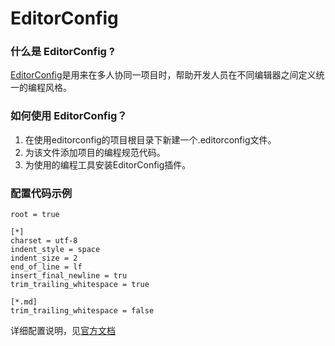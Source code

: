 # EditorConfig

### 什么是 EditorConfig ?

[EditorConfig](http://editorconfig.org/)是用来在多人协同一项目时，帮助开发人员在不同编辑器之间定义统一的编程风格。

### 如何使用 EditorConfig？

1. 在使用editorconfig的项目根目录下新建一个.editorconfig文件。
2. 为该文件添加项目的编程规范代码。
3. 为使用的编程工具安装EditorConfig插件。

### 配置代码示例

```
root = true

[*]
charset = utf-8
indent_style = space
indent_size = 2
end_of_line = lf
insert_final_newline = tru
trim_trailing_whitespace = true

[*.md]
trim_trailing_whitespace = false
```

详细配置说明，见[官方文档](http://editorconfig.org/#file-format-details)

